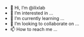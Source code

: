 - 👋 Hi, I’m @ilixlab
- 👀 I’m interested in ...
- 🌱 I’m currently learning ...
- 💞️ I’m looking to collaborate on ...
- 📫 How to reach me ...

<!---
ilixlab/ilixlab is a ✨ special ✨ repository because its `README.md` (this file) appears on your GitHub profile.
You can click the Preview link to take a look at your changes.
--->
